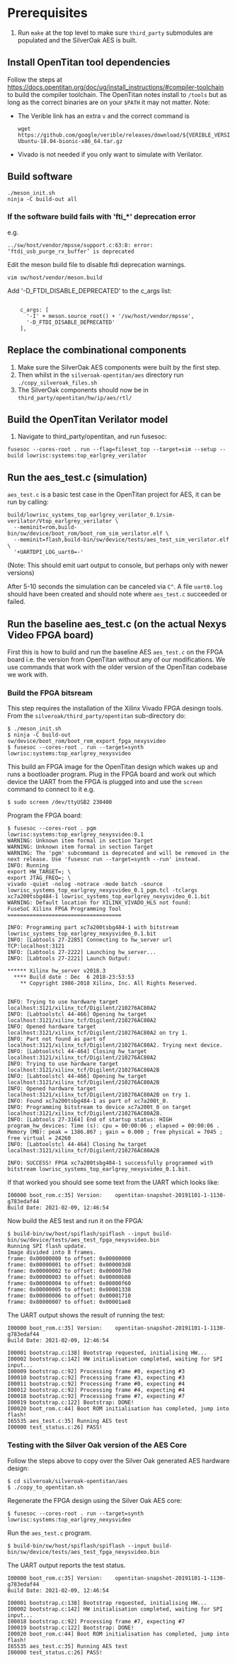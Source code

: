 # Prerequisites 

1. Run `make` at the top level to make sure `third_party` submodules are
   populated and the SilverOak AES is built.

## Install OpenTitan tool dependencies 

Follow the steps at https://docs.opentitan.org/doc/ug/install_instructions/#compiler-toolchain
to build the compiler toolchain. The OpenTitan notes install to `/tools` but as
long as the correct binaries are on your `$PATH` it may not matter. Note: 
- The Verible link has an extra `v` and the correct command is 
  ```
  wget https://github.com/google/verible/releases/download/${VERIBLE_VERSION}/verible-${VERIBLE_VERSION}-Ubuntu-18.04-bionic-x86_64.tar.gz
  ```
- Vivado is not needed if you only want to simulate with Verilator.

## Build software

```
./meson_init.sh
ninja -C build-out all
```

### If the software build fails with 'fti_*' deprecation error

e.g.

```
../sw/host/vendor/mpsse/support.c:63:8: error: ‘ftdi_usb_purge_rx_buffer’ is deprecated
```

Edit the meson build file to disable ftdi deprecation warnings.

```
vim sw/host/vendor/meson.build
```

Add '-D_FTDI_DISABLE_DEPRECATED' to the c_args list:

```

    c_args: [
      '-I' + meson.source_root() + '/sw/host/vendor/mpsse',
      '-D_FTDI_DISABLE_DEPRECATED'
    ],
```

## Replace the combinational components

1. Make sure the SilverOak AES components were built by the first step.
1. Then whilst in the `silveroak-opentitan/aes` directory run
   `./copy_silveroak_files.sh`
1. The SilverOak components should now be in `third_party/opentitan/hw/ip/aes/rtl/`

## Build the OpenTitan Verilator model

1. Navigate to third_party/opentitan, and run fusesoc:

```
fusesoc --cores-root . run --flag=fileset_top --target=sim --setup --build lowrisc:systems:top_earlgrey_verilator
```

## Run the aes_test.c (simulation)

`aes_test.c` is a basic test case in the OpenTitan project for AES, it can be
run by calling:

```
build/lowrisc_systems_top_earlgrey_verilator_0.1/sim-verilator/Vtop_earlgrey_verilator \
  --meminit=rom,build-bin/sw/device/boot_rom/boot_rom_sim_verilator.elf \
  --meminit=flash,build-bin/sw/device/tests/aes_test_sim_verilator.elf \
  '+UARTDPI_LOG_uart0=-'
```

(Note: This should emit uart output to console, but perhaps only with newer
versions)

After 5-10 seconds the simulation can be canceled via `C^`. A file `uart0.log`
should have been created and should note where `aes_test.c` succeeded or failed.

## Run the baseline aes_test.c (on the actual Nexys Video FPGA board)

First this is how to build and run the baseline AES `aes_test.c` on the FPGA board
i.e. the version from OpenTitan without any of our modifications. We use commands
that work with the older version of the OpenTitan codebase we work with.

### Build the FPGA bitsream
This step requires the installation of the Xilinx Vivado FPGA desingn tools. From the `silveroak/third_party/opentitan` sub-directory do:
```console
$ ./meson_init.sh
$ ninja -C build-out sw/device/boot_rom/boot_rom_export_fpga_nexysvideo
$ fusesoc --cores-root . run --target=synth lowrisc:systems:top_earlgrey_nexysvideo
```

This build an FPGA image for the OpenTitan design which wakes up and runs a bootloader program. Plug in the FPGA board and work out which device the UART from the FPGA is plugged into and use the `screen` command to connect to it e.g.
```console
$ sudo screen /dev/ttyUSB2 230400
```

Program the FPGA board:
```console
$ fusesoc --cores-root . pgm lowrisc:systems:top_earlgrey_nexysvideo:0.1
WARNING: Unknown item formal in section Target
WARNING: Unknown item formal in section Target
WARNING: The 'pgm' subcommand is deprecated and will be removed in the next release. Use 'fusesoc run --target=synth --run' instead.
INFO: Running
export HW_TARGET=; \
export JTAG_FREQ=; \
vivado -quiet -nolog -notrace -mode batch -source lowrisc_systems_top_earlgrey_nexysvideo_0.1_pgm.tcl -tclargs xc7a200tsbg484-1 lowrisc_systems_top_earlgrey_nexysvideo_0.1.bit
WARNING: Default location for XILINX_VIVADO_HLS not found: 
FuseSoC Xilinx FPGA Programming Tool
====================================

INFO: Programming part xc7a200tsbg484-1 with bitstream lowrisc_systems_top_earlgrey_nexysvideo_0.1.bit
INFO: [Labtools 27-2285] Connecting to hw_server url TCP:localhost:3121
INFO: [Labtools 27-2222] Launching hw_server...
INFO: [Labtools 27-2221] Launch Output:

****** Xilinx hw_server v2018.3
  **** Build date : Dec  6 2018-23:53:53
    ** Copyright 1986-2018 Xilinx, Inc. All Rights Reserved.


INFO: Trying to use hardware target localhost:3121/xilinx_tcf/Digilent/210276AC80A2
INFO: [Labtoolstcl 44-466] Opening hw_target localhost:3121/xilinx_tcf/Digilent/210276AC80A2
INFO: Opened hardware target localhost:3121/xilinx_tcf/Digilent/210276AC80A2 on try 1.
INFO: Part not found as part of localhost:3121/xilinx_tcf/Digilent/210276AC80A2. Trying next device.
INFO: [Labtoolstcl 44-464] Closing hw_target localhost:3121/xilinx_tcf/Digilent/210276AC80A2
INFO: Trying to use hardware target localhost:3121/xilinx_tcf/Digilent/210276AC80A2B
INFO: [Labtoolstcl 44-466] Opening hw_target localhost:3121/xilinx_tcf/Digilent/210276AC80A2B
INFO: Opened hardware target localhost:3121/xilinx_tcf/Digilent/210276AC80A2B on try 1.
INFO: Found xc7a200tsbg484-1 as part of xc7a200t_0.
INFO: Programming bitstream to device xc7a200t_0 on target localhost:3121/xilinx_tcf/Digilent/210276AC80A2B.
INFO: [Labtools 27-3164] End of startup status: HIGH
program_hw_devices: Time (s): cpu = 00:00:06 ; elapsed = 00:00:06 . Memory (MB): peak = 1386.867 ; gain = 0.000 ; free physical = 7045 ; free virtual = 24260
INFO: [Labtoolstcl 44-464] Closing hw_target localhost:3121/xilinx_tcf/Digilent/210276AC80A2B

INFO: SUCCESS! FPGA xc7a200tsbg484-1 successfully programmed with bitstream lowrisc_systems_top_earlgrey_nexysvideo_0.1.bit.
```
If that worked you should see some text from the UART which looks like:
```
I00000 boot_rom.c:35] Version:    opentitan-snapshot-20191101-1-1130-g783edaf44
Build Date: 2021-02-09, 12:46:54
```
Now build the AES test and run it on the FPGA:
```
$ build-bin/sw/host/spiflash/spiflash --input build-bin/sw/device/tests/aes_test_fpga_nexysvideo.bin
Running SPI flash update.
Image divided into 8 frames.
frame: 0x00000000 to offset: 0x00000000
frame: 0x00000001 to offset: 0x000003d8
frame: 0x00000002 to offset: 0x000007b0
frame: 0x00000003 to offset: 0x00000b88
frame: 0x00000004 to offset: 0x00000f60
frame: 0x00000005 to offset: 0x00001338
frame: 0x00000006 to offset: 0x00001710
frame: 0x80000007 to offset: 0x00001ae8
```
The UART output shows the result of running the test:
```
I00000 boot_rom.c:35] Version:    opentitan-snapshot-20191101-1-1130-g783edaf44
Build Date: 2021-02-09, 12:46:54

I00001 bootstrap.c:138] Bootstrap requested, initialising HW...
I00002 bootstrap.c:142] HW initialisation completed, waiting for SPI input...
I00009 bootstrap.c:92] Processing frame #0, expecting #3
I00010 bootstrap.c:92] Processing frame #3, expecting #3
I00011 bootstrap.c:92] Processing frame #0, expecting #4
I00012 bootstrap.c:92] Processing frame #4, expecting #4
I00018 bootstrap.c:92] Processing frame #7, expecting #7
I00019 bootstrap.c:122] Bootstrap: DONE!
I00020 boot_rom.c:44] Boot ROM initialisation has completed, jump into flash!
I65535 aes_test.c:35] Running AES test
I00000 test_status.c:26] PASS!
```

### Testing with the Silver Oak version of the AES Core
Follow the steps above to copy over the Silver Oak generated AES hardware design:
```console
$ cd silveroak/silveroak-opentitan/aes
$ ./copy_to_opentitan.sh
```

Regenerate the FPGA design using the Silver Oak AES core:
```console
$ fusesoc --cores-root . run --target=synth lowrisc:systems:top_earlgrey_nexysvideo
```

Run the `aes_test.c` program.
```console
$ build-bin/sw/host/spiflash/spiflash --input build-bin/sw/device/tests/aes_test_fpga_nexysvideo.bin
```

The UART output reports the test status.
```
I00000 boot_rom.c:35] Version:    opentitan-snapshot-20191101-1-1130-g783edaf44
Build Date: 2021-02-09, 12:46:54

I00001 bootstrap.c:138] Bootstrap requested, initialising HW...
I00002 bootstrap.c:142] HW initialisation completed, waiting for SPI input...
I00018 bootstrap.c:92] Processing frame #7, expecting #7
I00019 bootstrap.c:122] Bootstrap: DONE!
I00020 boot_rom.c:44] Boot ROM initialisation has completed, jump into flash!
I65535 aes_test.c:35] Running AES test
I00000 test_status.c:26] PASS!
```
